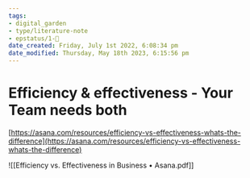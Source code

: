```yaml
---
tags: 
- digital_garden
- type/literature-note
- epstatus/1-🌱
date_created: Friday, July 1st 2022, 6:08:34 pm
date_modified: Thursday, May 18th 2023, 6:15:56 pm
---
```

# Efficiency & effectiveness - Your Team needs both
[https://asana.com/resources/efficiency-vs-effectiveness-whats-the-difference](https://asana.com/resources/efficiency-vs-effectiveness-whats-the-difference)

![[Efficiency vs. Effectiveness in Business • Asana.pdf]]
